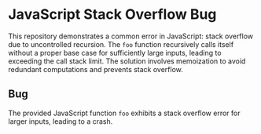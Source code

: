 # JavaScript Stack Overflow Bug

This repository demonstrates a common error in JavaScript: stack overflow due to uncontrolled recursion.  The `foo` function recursively calls itself without a proper base case for sufficiently large inputs, leading to exceeding the call stack limit. The solution involves memoization to avoid redundant computations and prevents stack overflow.

## Bug
The provided JavaScript function `foo` exhibits a stack overflow error for larger inputs, leading to a crash.